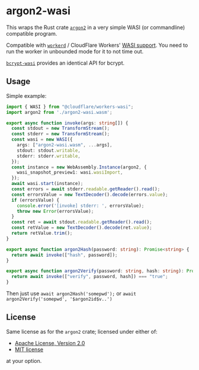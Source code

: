 # argon2-wasi

This wraps the Rust crate [`argon2`](https://crates.io/crates/argon2) in a very simple WASI (or commandline) compatible program.

Compatible with [`workerd`](https://github.com/cloudflare/workerd) / CloudFlare Workers' [WASI support](https://blog.cloudflare.com/announcing-wasi-on-workers/). You need to run the worker in unbounded mode for it to not time out.

[`bcrypt-wasi`](https://github.com/auth70/bcrypt-wasi) provides an identical API for bcrypt.

## Usage

Simple example:

```ts
import { WASI } from "@cloudflare/workers-wasi";
import argon2 from './argon2-wasi.wasm';

export async function invoke(args: string[]) {
  const stdout = new TransformStream();
  const stderr = new TransformStream();
  const wasi = new WASI({
    args: ["argon2-wasi.wasm", ...args],
    stdout: stdout.writable,
    stderr: stderr.writable,
  });
  const instance = new WebAssembly.Instance(argon2, {
    wasi_snapshot_preview1: wasi.wasiImport,
  });
  await wasi.start(instance);
  const errors = await stderr.readable.getReader().read();
  const errorsValue = new TextDecoder().decode(errors.value);
  if (errorsValue) {
    console.error('[invoke] stderr: ', errorsValue);
    throw new Error(errorsValue);
  }
  const ret = await stdout.readable.getReader().read();
  const retValue = new TextDecoder().decode(ret.value);
  return retValue.trim();
}

export async function argon2Hash(password: string): Promise<string> {
  return await invoke(["hash", password]);
}

export async function argon2Verify(password: string, hash: string): Promise<boolean> {
  return await invoke(["verify", password, hash]) === "true";
}
```

Then just use `await argon2Hash('somepwd');` or `await argon2Verify('somepwd', '$argon2id$v..')`

## License

Same license as for the `argon2` crate; licensed under either of:

 * [Apache License, Version 2.0](http://www.apache.org/licenses/LICENSE-2.0)
 * [MIT license](http://opensource.org/licenses/MIT)

at your option.

